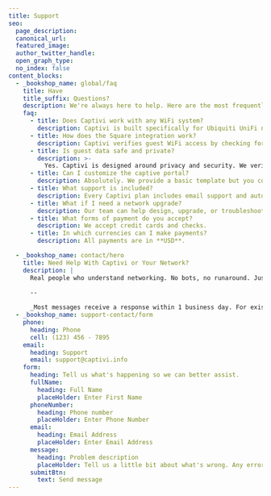 ```yaml
---
title: Support
seo:
  page_description: 
  canonical_url: 
  featured_image: 
  author_twitter_handle: 
  open_graph_type:
  no_index: false
content_blocks:
  - _bookshop_name: global/faq
    title: Have
    title_suffix: Questions?
    description: We're always here to help. Here are the most frequently asked questions.
    faq:
      - title: Does Captivi work with any WiFi system?
        description: Captivi is built specifically for Ubiquiti UniFi networks. We may already work with other platforms or could expand in the future—contact us if you have questions!
      - title: How does the Square integration work?
        description: Captivi verifies guest WiFi access by checking for a valid Square receipt code and order total. You control other rules—such as how long access is granted and bandwidth limits.
      - title: Is guest data safe and private?
        description: >-
          Yes. Captivi is designed around privacy and security. We verify a receipt and device ID — that’s it. No browsing data is collected, stored, or sold. Ever.
      - title: Can I customize the captive portal?
        description: Absolutely. We provide a basic template but you control your branding — logo, colors, and messages — across all locations. Captivi ensures your brand is what customers see (not ours).
      - title: What support is included?
        description: Every Captivi plan includes email support and automatic cloud-based remote updates. Premium plans add alert guidance, proactive assessments, and improved response-time SLAs. Need more? On-site support is available by request — just ask and we’ll tailor a quote.
      - title: What if I need a network upgrade?
        description: Our team can help design, upgrade, or troubleshoot your environment. We offer expert guidance and hands-on help for UniFi upgrades, VLAN design, access point placement, firewall tuning, and more.
      - title: What forms of payment do you accept?
        description: We accept credit cards and checks.
      - title: In which currencies can I make payments?
        description: All payments are in **USD**.

  - _bookshop_name: contact/hero
    title: Need Help With Captivi or Your Network?
    description: | 
      Real people who understand networking. No bots, no runaround. Just clear, prompt support.
      
      --

      _Most messages receive a response within 1 business day. For existing customers with Premium support, faster SLA response times apply. For sales support, click 'Get Started' at the top._
  - _bookshop_name: support-contact/form
    phone:
      heading: Phone
      cell: (123) 456 - 7895
    email:
      heading: Support
      email: support@captivi.info
    form:
      heading: Tell us what's happening so we can better assist.
      fullName:
        heading: Full Name
        placeHolder: Enter First Name
      phoneNumber:
        heading: Phone number
        placeHolder: Enter Phone Number
      email:
        heading: Email Address
        placeHolder: Enter Email Address
      message:
        heading: Problem description
        placeHolder: Tell us a little bit about what's wrong. Any error messages or timestamps are always helpful.
      submitBtn:
        text: Send message
---
```


